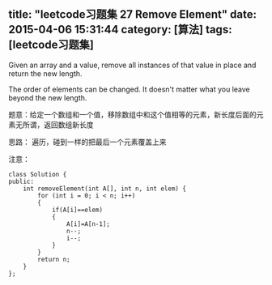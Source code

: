 title: "leetcode习题集 27 Remove Element"
date: 2015-04-06 15:31:44
category: [算法]
tags: [leetcode习题集]
---

Given an array and a value, remove all instances of that value in place and return the new length.

The order of elements can be changed. It doesn't matter what you leave beyond the new length.


题意：给定一个数组和一个值，移除数组中和这个值相等的元素，新长度后面的元素无所谓，返回数组新长度

思路：
遍历，碰到一样的把最后一个元素覆盖上来

注意：


```
class Solution {
public:
    int removeElement(int A[], int n, int elem) {
        for (int i = 0; i < n; i++)
		{
			if(A[i]==elem)
			{
				A[i]=A[n-1];
				n--;
				i--;
			}
		}
		return n;
    }
};
```